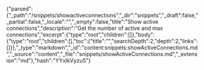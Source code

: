 {"parsed":{"_path":"/snippets/showactiveconnections","_dir":"snippets","_draft":false,"_partial":false,"_locale":"","_empty":false,"title":"Show active connections","description":"Get the number of active and max connections","excerpt":{"type":"root","children":[]},"body":{"type":"root","children":[],"toc":{"title":"","searchDepth":2,"depth":2,"links":[]}},"_type":"markdown","_id":"content:snippets:showActiveConnections.md","_source":"content","_file":"snippets/showActiveConnections.md","_extension":"md"},"hash":"YYxIkVyzu5"}
